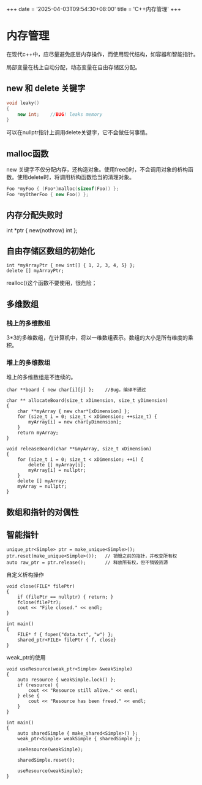 +++
date = '2025-04-03T09:54:30+08:00'
title = 'C++内存管理'
+++
# 内存管理
在现代c++中，应尽量避免底层内存操作，而使用现代结构，如容器和智能指针。

局部变量在栈上自动分配，动态变量在自由存储区分配。

## new 和 delete 关键字
```cpp
void leaky()
{
	new int;	//BUG! leaks memory
}
```
可以在nullptr指针上调用delete关键字，它不会做任何事情。

## malloc函数
new 关键字不仅分配内存，还构造对象。使用free()时，不会调用对象的析构函数。使用delete时，将调用析构函数恰当的清理对象。

```cpp
Foo *myFoo { (Foo*)malloc(sizeof(Foo)) };
Foo *myOtherFoo { new Foo() };
```

## 内存分配失败时

int *ptr { new(nothrow) int };

## 自由存储区数组的初始化
```
int *myArrayPtr { new int[] { 1, 2, 3, 4, 5} };
delete [] myArrayPtr;
```

realloc()这个函数不要使用，很危险；

## 多维数组
### 栈上的多维数组
3*3的多维数组，在计算机中，将以一维数组表示。数组的大小是所有维度的乘积。
### 堆上的多维数组
堆上的多维数组是不连续的。
```
char **board { new char[i][j] };	//Bug，编译不通过
```

```
char ** allocateBoard(size_t xDimension, size_t yDimension)
{
	char **myArray { new char*[xDimension] };
	for (size_t i = 0; size_t < xDimension; ++size_t) {
		myArray[i] = new char[yDimension];
	}
	return myArray;
}

void releaseBoard(char **&myArray, size_t xDimension)
{
	for (size_t i = 0; size_t < xDimension; ++i) {
		delete [] myArray[i];
		myArray[i] = nullptr;
	}
	delete [] myArray;
	myArray = nullptr;
}
```
## 数组和指针的对偶性

## 智能指针
```
unique_ptr<Simple> ptr = make_unique<Simple>();
ptr.reset(make_unique<Simple>());	// 销毁之前的指针，并改变所有权
auto raw_ptr = ptr.release();		// 释放所有权，但不销毁资源

```

自定义析构操作
```
void close(FILE* filePtr)
{
	if (filePtr == nullptr) { return; }
	fclose(filePtr);
	cout << "File closed." << endl;
}

int main()
{
	FILE* f { fopen("data.txt", "w") };
	shared_ptr<FILE> filePtr { f, close}
}
```
weak_ptr的使用
```
void useResource(weak_ptr<Simple> &weakSimple)
{
	auto resource { weakSimple.lock() };
	if (resource) {
		cout << "Resource still alive." << endl;
	} else {
		cout << "Resource has been freed." << endl;
	}
}

int main()
{
	auto sharedSimple { make_shared<Simple>() };
	weak_ptr<Simple> weakSimple { sharedSimple };
	
	useResource(weakSimple);
	
	sharedSimple.reset();
	
	useResource(weakSimple);
}
```


